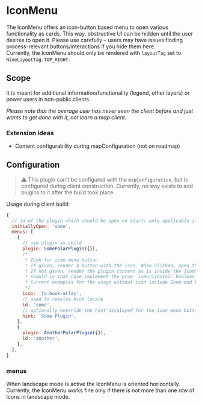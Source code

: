 # IconMenu

The IconMenu offers an icon-button based menu to open various functionality as cards. This way, obstructive UI can be hidden until the user desires to open it. Please use carefully – users may have issues finding process-relevant buttons/interactions if you hide them here.  
Currently, the IconMenu should only be rendered with `layoutTag` set to `NineLayoutTag.TOP_RIGHT`.

## Scope

It is meant for additional information/functionality (legend, other layers) or power users in non-public clients.

_Please note that the average user has never seen the client before and just wants to get done with it, not learn a map client._

### Extension ideas

- Content configurability during mapConfiguration (not on roadmap)

## Configuration

> ⚠️ This plugin can't be configured with the `mapConfiguration`, but is configured during client construction. Currently, no way exists to add plugins to it after the build took place.

Usage during client build:

```js
{
  // id of the plugin which should be open on start; only applicable if the device doesn't have a small display
  initiallyOpen: 'some',
  menus: [
    {
      // use plugin as child
      plugin: SomePolarPlugin({}),
      /*
       * Icon for icon menu button
       * If given, render a button with the icon. When clicked, open the content of the configured plugin.
       * If not given, render the plugin content as is inside the IconMenu. The component of the plugin
       * should in that case implement the prop `isHorizontal: boolean`.
       * Current examples for the usage without icon include Zoom and Fullscreen,
       */
      icon: 'fa-book-atlas',
      // used to resolve hint locale
      id: 'some',
      // optionally override the hint displayed for the icon menu button
      hint: 'Some Plugin',
    },
    {
      plugin: AnotherPolarPlugin({}),
      id: 'another',
    },
  ],
}
```

### menus

When landscape mode is active the IconMenu is oriented horizontally. Currently, the IconMenu works fine only if there is not more than one row of Icons in landscape mode.
